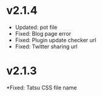 v2.1.4
======
* Updated: pot file
* Fixed: Blog page error
* Fixed: Plugin update checker url
* Fixed: Twitter sharing url

v2.1.3
======
*Fixed: Tatsu CSS file name
